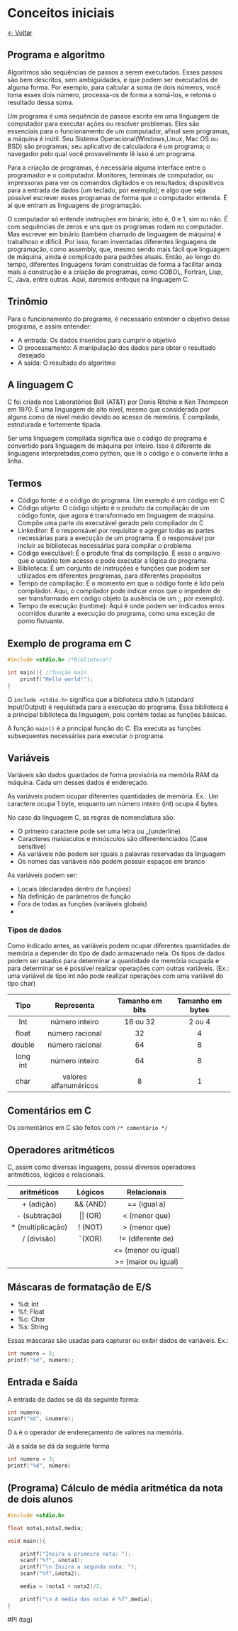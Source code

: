 # Conceitos iniciais
  

[<- Voltar](./Menu.md)
## Programa e algoritmo

Algoritmos são sequências de passos a serem executados. Esses passos são bem descritos, sem ambiguidades, e que podem ser executados de alguma forma. Por exemplo, para calcular a soma de dois números, você toma esses dois número, processa-os de forma a somá-los, e retoma o resultado dessa soma.

Um programa é uma sequência de passos escrita em uma linguagem de computador para executar ações ou resolver problemas. Eles são essenciais para o funcionamento de um computador, afinal sem programas, a máquina é inútil. Seu Sistema Operacional(Windows,Linux, Mac OS ou BSD) são programas; seu aplicativo de calculadora é um programa; o navegador pelo qual você provavelmente lê isso é um programa. 

Para a criação de programas, é necessária alguma interface entre o programador e o computador. Monitores, terminais de computador, ou impressoras para ver os comandos digitados e os resultados; dispositivos para a entrada de dados (um teclado, por exemplo); e algo que seja possível escrever esses programas de forma que o computador entenda. É aí que entram as linguagens de programação.

O computador só entende instruções em binário, isto é, 0 e 1, sim ou não. É com sequências de zeros e uns que os programas rodam no computador. Mas escrever em binário (também chamado de linguagem de máquina) é trabalhoso e difícil. Por isso, foram inventadas diferentes linguagens de programação, como assembly, que, mesmo sendo mais fácil que linguagem de máquina, ainda é complicado para padrões atuais. Então, ao longo do tempo, diferentes linguagens foram construídas de forma a facilitar ainda mais a construção e a criação de programas, como COBOL, Fortran, Lisp, C, Java, entre outras. Aqui, daremos enfoque na linguagem C.


## Trinômio

Para o funcionamento do programa, é necessário entender o objetivo desse programa, e assim entender:

* A entrada: Os dados inseridos para cumprir o objetivo
* O processamento: A manipulação dos dados para obter o resultado desejado
* A saída: O resultado do algoritmo

## A linguagem C

C foi criada nos Laboratórios Bell (AT&T) por Denis Ritchie e Ken Thompson em 1970. É uma linguagem de alto nível, mesmo que considerada por alguns como de nível médio devido ao acesso de memória. É compilada, estruturada e fortemente tipada.

Ser uma linguagem compilada significa que o código do programa é convertido para linguagem de máquina por inteiro. Isso é diferente de linguagens interpretadas,como python, que lê o código e o converte linha a linha.

## Termos

* Código fonte: é o código do programa. Um exemplo é um código em C
* Código objeto: O código objeto é o produto da compilação de um código fonte, que agora é transformado em linguagem de máquina. Compõe uma parte do executável gerado pelo compilador do C
* Linkeditor: É o responsável por requisitar e agregar todas as partes necessárias para a execução de um programa. É o responsável por incluir as bibliotecas necessárias para compilar o problema
* Código executável: É o produto final da compilação. É esse o arquivo que o usuário tem acesso e pode executar a lógica do programa.
* Biblioteca: É um conjunto de instruções e funções que podem ser utilizados em diferentes programas, para diferentes propósitos
* Tempo de compilação: É o momento em que o código fonte é lido pelo compilador. Aqui, o compilador pode indicar erros que o impedem de ser transformado em código objeto (a ausência de um ;, por exemplo).
* Tempo de execução (runtime): Aqui é onde podem ser indicados erros ocorridos durante a execução do programa, como uma exceção de ponto flutuante.


## Exemplo de programa em C

```c
#include <stdio.h> /*Biblioteca*/

int main(){ //função main
    printf("Hello world!");
}
```

O ```include <stdio.h>``` significa que a biblioteca stdio.h (standard Input/Output) é requisitada para a execução do programa. Essa biblioteca é a principal biblioteca da linguagem, pois contém todas as funções básicas.

A função ```main()``` é a principal função do C. Ela executa as funções subsequentes necessárias para executar o programa.

## Variáveis

Variáveis são dados guardados de forma provisória na memória RAM da máquina. Cada um desses dados é endereçado.

As variáveis podem ocupar diferentes quantidades de memória. Ex.: Um caractere ocupa 1 byte, enquanto um número inteiro (int) ocupa 4 bytes.

No caso da linguagem C, as regras de nomenclatura são:

* O primeiro caractere pode ser uma letra ou _(underline)
* Caracteres maiúsculos e minúsculos são diferentenciados (Case sensitive)
* As variáveis não podem ser iguais a palavras reservadas da linguagem
* Os nomes das variáveis não podem possuir espaços em branco

As variáveis podem ser:
* Locais (declaradas dentro de funções)
* Na definição de parãmetros de função
* Fora de todas as funções (variáveis globais)
* 

### Tipos de dados

Como indicado antes, as variáveis podem ocupar diferentes quantidades de memória a depender do tipo de dado armazenado nela. Os tipos de dados podem ser usados para determinar a quantidade de memória ocupada e para determinar se é possível realizar operações com outras variáveis. (Ex.: uma variável de tipo int não pode realizar operações com uma variável do tipo char)



| Tipo |Representa      |Tamanho em bits|Tamanho em bytes|
| :--: |    :--:        |      :--:     |    :--:        |
|Int   | número inteiro | 16 ou 32      | 2 ou 4         |
|float | número racional| 32            |  4             |
|double   | número racional| 64          | 8              |
| long int| número inteiro| 64 |        8|
| char | valores alfanuméricos | 8| 1



## Comentários em C

Os comentários em C são feitos com ```/* comentário */```

## Operadores aritméticos

C, assim como diversas linguagens, possui diversos operadores aritméticos, lógicos e relacionais.

| aritméticos| Lógicos|Relacionais|
|:---: |:---: |:----:|
| + (adição)| && (AND) | == (igual a) |
| - (subtração)|\|\| (OR) | < (menor que) |
|* (multiplicação)|! (NOT)| >  (menor que)|
| / (divisão)|ˆ(XOR) | != (diferente de) |
| | | <= (menor ou igual) | 
| | | >= (maior ou igual) |


## Máscaras de formatação de E/S

* %d: Int
* %f: Float
* %c: Char
* %s: String

Essas máscaras são usadas para capturar ou exibir dados de variáveis. Ex.:

```c
int numero = 3;
printf("%d", numero);
```

## Entrada e Saída

A entrada de dados se dá da seguinte forma:
```c
int numero;
scanf("%d", &numero);
```

O ```&``` é o operador de endereçamento de valores na memória. 

Já a saída se dá da seguinte forma

```c
int numero = 3;
printf("%d", número)
```


## (Programa) Cálculo de média aritmética da nota de dois alunos

```c
#include <stdio.h>

float nota1,nota2,media;

void main(){

    printf("Insira a primeira nota: ");
    scanf("%f", &nota1);
    printf("\n Insira a segunda nota: ");
    scanf("%f",&nota2);

    media = (nota1 + nota2)/2;

    printf("\n A média das notas é %f",media);
}

```

#PI (tag)